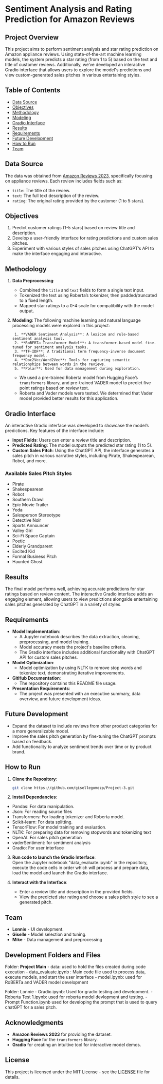# Sentiment Analysis and Rating Prediction for Amazon Reviews

## Project Overview
This project aims to perform sentiment analysis and star rating prediction on Amazon appliance reviews. Using state-of-the-art machine learning models, the system predicts a star rating (from 1 to 5) based on the text and title of customer reviews. Additionally, we’ve developed an interactive Gradio interface that allows users to explore the model's predictions and view custom-generated sales pitches in various entertaining styles.

## Table of Contents
- [Data Source](#data-source)
- [Objectives](#objectives)
- [Methodology](#methodology)
- [Modeling](#modeling)
- [Gradio Interface](#gradio-interface)
- [Results](#results)
- [Requirements](#requirements)
- [Future Development](#future-development)
- [How to Run](#how-to-run)
- [Team](#team)

## Data Source
The data was obtained from [Amazon Reviews 2023](https://amazon-reviews-2023.github.io/), specifically focusing on appliance reviews. Each review includes fields such as:
- `title`: The title of the review.
- `text`: The full text description of the review.
- `rating`: The original rating provided by the customer (1 to 5 stars).

## Objectives
1. Predict customer ratings (1-5 stars) based on review title and description.
2. Develop a user-friendly interface for rating predictions and custom sales pitches.
3. Experiment with various styles of sales pitches using ChatGPT’s API to make the interface engaging and interactive.

## Methodology
1. **Data Preprocessing**:
   - Combined the `title` and `text` fields to form a single text input.
   - Tokenized the text using Roberta’s tokenizer, then padded/truncated to a fixed length.
   - Mapped star ratings to a 0-4 scale for compatibility with the model output.

2. **Modeling**:
   The following machine learning and natural language processing models were explored in this project:

        1. **VADER Sentiment Analysis**: A lexicon and rule-based sentiment analysis tool.
        2. **RoBERTa Transformer Model**: A transformer-based model fine-tuned for sentiment analysis tasks.
        3. **TF-IDF**: A traditional term frequency-inverse document frequency model.
        4. **Doc2Vec/Word2Vec**: Tools for capturing semantic relationships between words in the reviews.
        5. **Polar**: Used for data management during exploration.

    - We used a pre-trained Roberta model from Hugging Face’s `transformers` library, and pre-trained VADER model to predict five point ratings based on review text.
    - Roberta and Vader models were tested. We determined that Vader model provided better results for this application.


## Gradio Interface
An interactive Gradio interface was developed to showcase the model’s predictions. Key features of the interface include:
- **Input Fields**: Users can enter a review title and description.
- **Predicted Rating**: The model outputs the predicted star rating (1 to 5).
- **Custom Sales Pitch**: Using the ChatGPT API, the interface generates a sales pitch in various narrative styles, including Pirate, Shakespearean, Robot, and more.

### Available Sales Pitch Styles
- Pirate
- Shakespearean
- Robot
- Southern Drawl
- Epic Movie Trailer
- Yoda
- Salesperson Stereotype
- Detective Noir
- Sports Announcer
- Valley Girl
- Sci-Fi Space Captain
- Poetic
- Elderly Grandparent
- Excited Kid
- Formal Business Pitch
- Haunted Ghost

## Results
The final model performs well, achieving accurate predictions for star ratings based on review content. The interactive Gradio interface adds an engaging element, allowing users to view predictions alongside entertaining sales pitches generated by ChatGPT in a variety of styles.

## Requirements
- **Model Implementation**:
  - A Jupyter notebook describes the data extraction, cleaning, preprocessing, and model training.
  - Model accuracy meets the project's baseline criteria.
  - The Gradio interface includes additional functionality with ChatGPT API for custom sales pitches.
- **Model Optimization**:
  - Model optimization by using NLTK to remove stop words and tokenize text, demonstrating iterative improvements.
- **GitHub Documentation**:
  - The repository contains this README file usage.
- **Presentation Requirements**:
  - The project was presented with an executive summary, data overview, and future development ideas.

## Future Development
- Expand the dataset to include reviews from other product categories for a more generalizable model.
- Improve the sales pitch generation by fine-tuning the ChatGPT prompts based on feedback.
- Add functionality to analyze sentiment trends over time or by product brand.

## How to Run
1. **Clone the Repository**:
   ```bash
   git clone https://github.com/gisellegomezp/Project-3.git


2. **Install Dependancies**:
- Pandas: For data manipulation.
- Json: For reading source files
- Transformers: For loading tokenizer and Roberta model.
- Scikit-learn: For data splitting.
- TensorFlow: For model training and evaluation.
- NLTK: For preparing data for removing stopwords and tokenizing text
- OpenAI: For sales pitch generation
- vaderSentiment: for sentiment analysis
- Gradio: For user interface

3. **Run code to launch the Gradio Interface**:  
   Open the Jupyter notebook "data_evaluate.ipynb" in the repository, execute the code cells in order which will process and prepare data, load the model and launch the Gradio interface.

4. **Interact with the Interface**:
   - Enter a review title and description in the provided fields.
   - View the predicted star rating and choose a sales pitch style to see a generated pitch.

## Team
- **Lonnie** -  UI development.
- **Giselle** - Model selection and tuning.
- **Mike** - Data management and preprocessing

## Development Folders and Files 
Folder: **Project Main**
    - data: used to hold the files created during code execution
    - data_evaluate.ipynb : Main code file used to process data, execute models, and start the user interface
    - model.ipynb: used for RoBERTa and VADER model development

Folder: Lonnie
    - Gradio.ipynb: Used for gradio testing and development. 
    - Roberta Test 1.ipynb: used for roberta model devlopment and testing.
    - Prompt Function.ipynb used for developing the prompt that is used to query chatGPT for a sales pitch.

## Acknowledgments
- **Amazon Reviews 2023** for providing the dataset.
- **Hugging Face** for the `transformers` library.
- **Gradio** for creating an intuitive tool for interactive model demos.

## License
This project is licensed under the MIT License - see the [LICENSE](LICENSE) file for details.